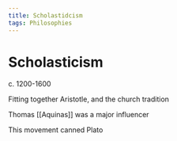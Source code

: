 ```yaml
---
title: Scholastidcism
tags: Philosophies
---
```


# Scholasticism
c. 1200-1600

Fitting together Aristotle, and the church tradition

Thomas [[Aquinas]] was a major influencer

This movement canned Plato